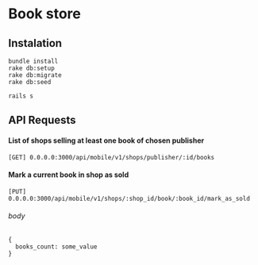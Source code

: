 # Book store

## Instalation

```
bundle install
rake db:setup
rake db:migrate
rake db:seed

rails s
```

## API Requests

#### List of shops selling at least one book of chosen publisher

```
[GET] 0.0.0.0:3000/api/mobile/v1/shops/publisher/:id/books
```

#### Mark a current book in shop as sold

```
[PUT] 0.0.0.0:3000/api/mobile/v1/shops/:shop_id/book/:book_id/mark_as_sold
```
###### body
```
{
  books_count: some_value
}
```